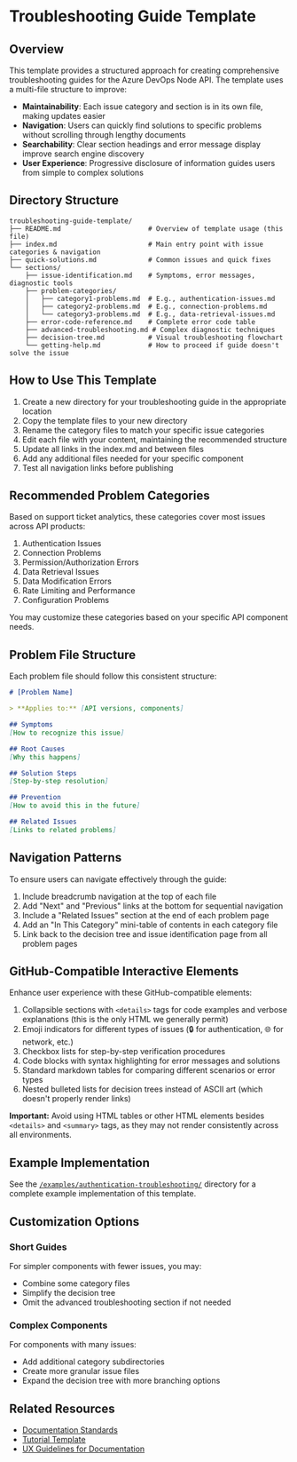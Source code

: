 # Troubleshooting Guide Template

## Overview

This template provides a structured approach for creating comprehensive troubleshooting guides for the Azure DevOps Node API. The template uses a multi-file structure to improve:

- **Maintainability**: Each issue category and section is in its own file, making updates easier
- **Navigation**: Users can quickly find solutions to specific problems without scrolling through lengthy documents
- **Searchability**: Clear section headings and error message display improve search engine discovery
- **User Experience**: Progressive disclosure of information guides users from simple to complex solutions

## Directory Structure

```
troubleshooting-guide-template/
├── README.md                      # Overview of template usage (this file)
├── index.md                       # Main entry point with issue categories & navigation 
├── quick-solutions.md             # Common issues and quick fixes
└── sections/
    ├── issue-identification.md    # Symptoms, error messages, diagnostic tools
    ├── problem-categories/
    │   ├── category1-problems.md  # E.g., authentication-issues.md 
    │   ├── category2-problems.md  # E.g., connection-problems.md
    │   └── category3-problems.md  # E.g., data-retrieval-issues.md
    ├── error-code-reference.md    # Complete error code table
    ├── advanced-troubleshooting.md # Complex diagnostic techniques
    ├── decision-tree.md           # Visual troubleshooting flowchart
    └── getting-help.md            # How to proceed if guide doesn't solve the issue
```

## How to Use This Template

1. Create a new directory for your troubleshooting guide in the appropriate location
2. Copy the template files to your new directory
3. Rename the category files to match your specific issue categories
4. Edit each file with your content, maintaining the recommended structure
5. Update all links in the index.md and between files
6. Add any additional files needed for your specific component
7. Test all navigation links before publishing

## Recommended Problem Categories

Based on support ticket analytics, these categories cover most issues across API products:

1. Authentication Issues
2. Connection Problems
3. Permission/Authorization Errors
4. Data Retrieval Issues
5. Data Modification Errors
6. Rate Limiting and Performance
7. Configuration Problems

You may customize these categories based on your specific API component needs.

## Problem File Structure

Each problem file should follow this consistent structure:

```markdown
# [Problem Name]

> **Applies to:** [API versions, components]

## Symptoms
[How to recognize this issue]

## Root Causes
[Why this happens]

## Solution Steps
[Step-by-step resolution]

## Prevention
[How to avoid this in the future]

## Related Issues
[Links to related problems]
```

## Navigation Patterns

To ensure users can navigate effectively through the guide:

1. Include breadcrumb navigation at the top of each file
2. Add "Next" and "Previous" links at the bottom for sequential navigation
3. Include a "Related Issues" section at the end of each problem page
4. Add an "In This Category" mini-table of contents in each category file
5. Link back to the decision tree and issue identification page from all problem pages

## GitHub-Compatible Interactive Elements

Enhance user experience with these GitHub-compatible elements:

1. Collapsible sections with `<details>` tags for code examples and verbose explanations (this is the only HTML we generally permit)
2. Emoji indicators for different types of issues (🔒 for authentication, 🌐 for network, etc.)
3. Checkbox lists for step-by-step verification procedures
4. Code blocks with syntax highlighting for error messages and solutions
5. Standard markdown tables for comparing different scenarios or error types
6. Nested bulleted lists for decision trees instead of ASCII art (which doesn't properly render links)

**Important:** Avoid using HTML tables or other HTML elements besides `<details>` and `<summary>` tags, as they may not render consistently across all environments.

## Example Implementation

See the [`/examples/authentication-troubleshooting/`](./examples/authentication-troubleshooting/) directory for a complete example implementation of this template.

## Customization Options

### Short Guides

For simpler components with fewer issues, you may:
- Combine some category files
- Simplify the decision tree
- Omit the advanced troubleshooting section if not needed

### Complex Components

For components with many issues:
- Add additional category subdirectories
- Create more granular issue files
- Expand the decision tree with more branching options

## Related Resources

- [Documentation Standards](../../documentation-standards/)
- [Tutorial Template](../tutorial-template/)
- [UX Guidelines for Documentation](../../ux-guidelines.md) 